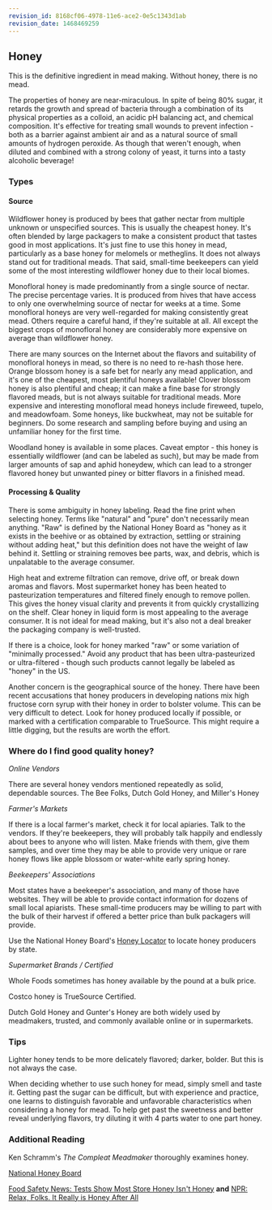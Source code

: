 ```yaml
---
revision_id: 8168cf06-4978-11e6-ace2-0e5c1343d1ab
revision_date: 1468469259
---
```


## Honey

This is the definitive ingredient in mead making. Without honey, there is no mead.

The properties of honey are near-miraculous. In spite of being 80% sugar, it retards the growth and spread of bacteria through a combination of its physical properties as a colloid, an acidic pH balancing act, and chemical composition. It's effective for treating small wounds to prevent infection - both as a barrier against ambient air and as a natural source of small amounts of hydrogen peroxide. As though that weren't enough, when diluted and combined with a strong colony of yeast, it turns into a tasty alcoholic beverage!

### Types

#### Source

Wildflower honey is produced by bees that gather nectar from multiple unknown or unspecified sources. This is usually the cheapest honey. It's often blended by large packagers to make a consistent product that tastes good in most applications. It's just fine to use this honey in mead, particularly as a base honey for melomels or metheglins. It does not always stand out for traditional meads. That said, small-time beekeepers can yield some of the most interesting wildflower honey due to their local biomes.

Monofloral honey is made predominantly from a single source of nectar. The precise percentage varies. It is produced from hives that have access to only one overwhelming source of nectar for weeks at a time. Some monofloral honeys are very well-regarded for making consistently great mead. Others require a careful hand, if they're suitable at all. All except the biggest crops of monofloral honey are considerably more expensive on average than wildflower honey.

There are many sources on the Internet about the flavors and suitability of monofloral honeys in mead, so there is no need to re-hash those here. Orange blossom honey is a safe bet for nearly any mead application, and it's one of the cheapest, most plentiful honeys available! Clover blossom honey is also plentiful and cheap; it can make a fine base for strongly flavored meads, but is not always suitable for traditional meads. More expensive and interesting monofloral mead honeys include fireweed, tupelo, and meadowfoam. Some honeys, like buckwheat, may not be suitable for beginners. Do some research and sampling before buying and using an unfamiliar honey for the first time.

Woodland honey is available in some places. Caveat emptor - this honey is essentially wildflower (and can be labeled as such), but may be made from larger amounts of sap and aphid honeydew, which can lead to a stronger flavored honey but unwanted piney or bitter flavors in a finished mead.

#### Processing &amp; Quality

There is some ambiguity in honey labeling. Read the fine print when selecting honey. Terms like "natural" and "pure" don't necessarily mean anything. "Raw" is defined by the National Honey Board as "honey as it exists in the beehive or as obtained by extraction, settling or straining without adding heat," but this definition does not have the weight of law behind it. Settling or straining removes bee parts, wax, and debris, which is unpalatable to the average consumer.

High heat and extreme filtration can remove, drive off, or break down aromas and flavors. Most supermarket honey has been heated to pasteurization temperatures and filtered finely enough to remove pollen. This gives the honey visual clarity and prevents it from quickly crystallizing on the shelf. Clear honey in liquid form is most appealing to the average consumer. It is not ideal for mead making, but it's also not a deal breaker the packaging company is well-trusted.

If there is a choice, look for honey marked "raw" or some variation of "minimally processed." Avoid any product that has been ultra-pasteurized or ultra-filtered - though such products cannot legally be labeled as "honey" in the US.

Another concern is the geographical source of the honey. There have been recent accusations that honey producers in developing nations mix high fructose corn syrup with their honey in order to bolster volume. This can be very difficult to detect. Look for honey produced locally if possible, or marked with a certification comparable to TrueSource. This might require a little digging, but the results are worth the effort.

### Where do I find good quality honey?

*Online Vendors*

There are several honey vendors mentioned repeatedly as solid, dependable sources. The Bee Folks, Dutch Gold Honey, and Miller's Honey

*Farmer's Markets*

If there is a local farmer's market, check it for local apiaries. Talk to the vendors. If they're beekeepers, they will probably talk happily and endlessly about bees to anyone who will listen. Make friends with them, give them samples, and over time they may be able to provide very unique or rare honey flows like apple blossom or water-white early spring honey.

*Beekeepers' Associations*

Most states have a beekeeper's association, and many of those have websites. They will be able to provide contact information for dozens of small local apiarists. These small-time producers may be willing to part with the bulk of their harvest if offered a better price than bulk packagers will provide.

Use the National Honey Board's [Honey Locator](http://www.honey.com/honey-locator/) to locate honey producers by state.

*Supermarket Brands / Certified*

Whole Foods sometimes has honey available by the pound at a bulk price.

Costco honey is TrueSource Certified.

Dutch Gold Honey and Gunter's Honey are both widely used by meadmakers, trusted, and commonly available online or in supermarkets.

### Tips

Lighter honey tends to be more delicately flavored; darker, bolder. But this is not always the case.

When deciding whether to use such honey for mead, simply smell and taste it. Getting past the sugar can be difficult, but with experience and practice, one learns to distinguish favorable and unfavorable characteristics when considering a honey for mead. To help get past the sweetness and better reveal underlying flavors, try diluting it with 4 parts water to one part honey.

### Additional Reading

Ken Schramm's *The Compleat Meadmaker* thoroughly examines honey.

[National Honey Board](http://www.honey.com/)

[Food Safety News: Tests Show Most Store Honey Isn't Honey](http://www.foodsafetynews.com/2011/11/tests-show-most-store-honey-isnt-honey/) **and** [NPR: Relax, Folks. It Really is Honey After All](http://www.npr.org/sections/thesalt/2011/11/25/142659547/relax-folks-it-really-is-honey-after-all)